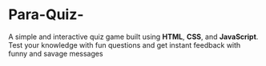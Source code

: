 # Para-Quiz-
A simple and interactive quiz game built using **HTML**, **CSS**, and **JavaScript**. Test your knowledge with fun questions and get instant feedback with funny and savage messages
